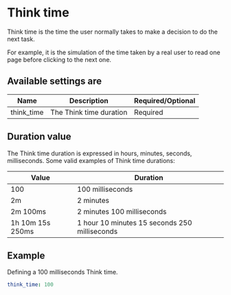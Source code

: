 # Think time
Think time is the time the user normally takes to make a decision to do the next task.

For example, it is the simulation of the time taken by a real user to read one page before clicking to the next one.

## Available settings are
| Name        | Description                               | Required/Optional |
| ----------- | ----------------------------------------  | ----------------- |
| think_time  | The Think time duration                   | Required          |

## Duration value
The Think time duration is expressed in hours, minutes, seconds, milliseconds.
Some valid examples of Think time durations:

| Value             | Duration                                      |
| ----------------- | --------------------------------------------- |
| 100               | 100 milliseconds                              |
| 2m                | 2 minutes                                     |
| 2m 100ms          | 2 minutes 100 milliseconds                    |
| 1h 10m 15s 250ms  | 1 hour 10 minutes 15 seconds 250 milliseconds |

## Example
Defining a 100 milliseconds Think time.
```yaml
think_time: 100
```